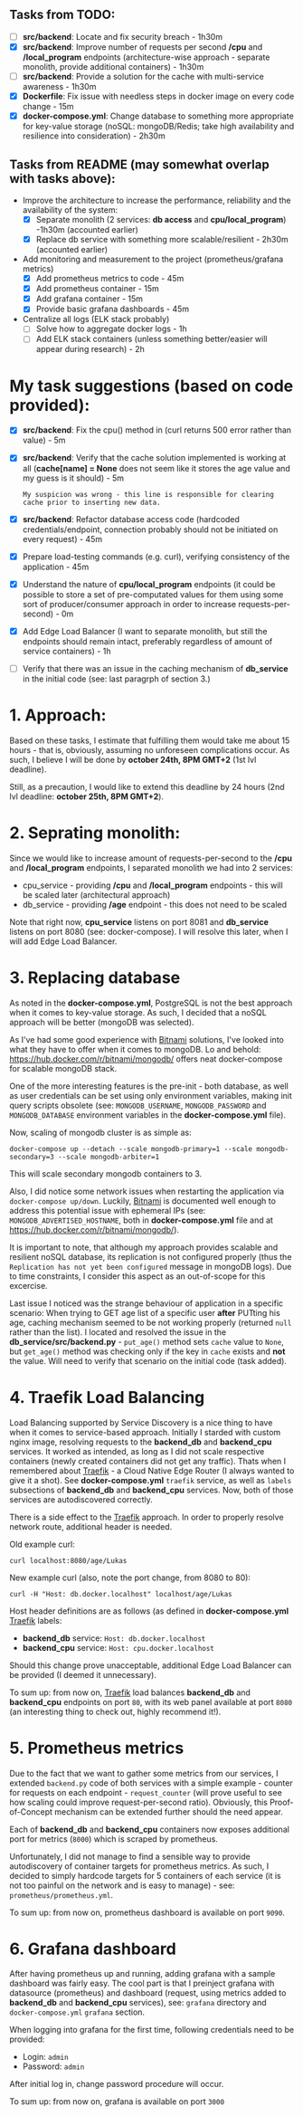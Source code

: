 ## Tasks from TODO:
- [ ] **src/backend**: Locate and fix security breach - 1h30m
- [x] **src/backend**: Improve number of requests per second **/cpu** and **/local_program** endpoints 
      (architecture-wise approach - separate monolith, provide additional containers) - 1h30m
- [ ] **src/backend**: Provide a solution for the cache with multi-service awareness - 1h30m
- [x] **Dockerfile**: Fix issue with needless steps in docker image on every code change - 15m
- [x] **docker-compose.yml**: Change database to something more appropriate for key-value storage 
      (noSQL: mongoDB/Redis; take high availability and resilience into consideration) - 2h30m

## Tasks from README (may somewhat overlap with tasks above):
- Improve the architecture to increase the performance, reliability and the availability of the system:
  - [x] Separate monolith (2 services: **db access** and **cpu/local_program**) -1h30m (accounted earlier)
  - [x] Replace db service with something more scalable/resilient - 2h30m (accounted earlier)
- Add monitoring and measurement to the project (prometheus/grafana metrics)
  - [x] Add prometheus metrics to code - 45m
  - [x] Add prometheus container - 15m
  - [x] Add grafana container - 15m
  - [x] Provide basic grafana dashboards - 45m
- Centralize all logs (ELK stack probably)
  - [ ] Solve how to aggregate docker logs - 1h
  - [ ] Add ELK stack containers (unless something better/easier will appear during research) - 2h

# My task suggestions (based on code provided):
- [x] **src/backend**: Fix the cpu() method in (curl returns 500 error rather than value) - 5m
- [x] **src/backend**: Verify that the cache solution implemented is working at all (**cache[name] = None**
      does not seem like it stores the age value and my guess is it should) - 5m
      
      My suspicion was wrong - this line is responsible for clearing cache prior to inserting new data.
      
- [x] **src/backend**: Refactor database access code (hardcoded credentials/endpoint, connection probably should 
      not be initiated on every request) - 45m
- [x] Prepare load-testing commands (e.g. curl), verifying consistency of the application - 45m
- [x] Understand the nature of **cpu/local_program** endpoints (it could be possible to store a set of pre-computated 
      values for them using some sort of producer/consumer approach in order to increase requests-per-second) - 0m
- [x] Add Edge Load Balancer (I want to separate monolith, but still the endpoints should remain intact, preferably 
      regardless of amount of service containers) - 1h
- [ ] Verify that there was an issue in the caching mechanism of **db_service** in the initial code (see: last paragrph
      of section 3.)
      
# 1. Approach:
Based on these tasks, I estimate that fulfilling them would take me about 15 hours - that is, obviously, assuming no 
unforeseen complications occur. As such, I believe I will be done by **october 24th, 8PM GMT+2** (1st lvl deadline).

Still, as a precaution, I would like to extend this deadline by 24 hours (2nd lvl deadline: **october 25th, 8PM GMT+2**).

# 2. Seprating monolith:
Since we would like to increase amount of requests-per-second to the **/cpu** and **/local_program** endpoints,
I separated monolith we had into 2 services:
- cpu_service - providing **/cpu** and **/local_program** endpoints - this will be scaled later (architectural approach)
- db_service - providing **/age** endpoint - this does not need to be scaled

Note that right now, **cpu_service** listens on port 8081 and **db_service** listens on port 8080 (see: docker-compose).
I will resolve this later, when I will add Edge Load Balancer.

# 3. Replacing database
As noted in the **docker-compose.yml**, PostgreSQL is not the best approach when it comes to key-value storage. As such,
I decided that a noSQL approach will be better (mongoDB was selected).

As I've had some good experience with [Bitnami](https://bitnami.com/) solutions, I've looked into what they have to
offer when it comes to mongoDB. Lo and behold: https://hub.docker.com/r/bitnami/mongodb/ offers neat docker-compose for
scalable mongoDB stack.

One of the more interesting features is the pre-init - both database, as well as user credentials can be set using only
environment variables, making init query scripts obsolete (see: `MONGODB_USERNAME`, `MONGODB_PASSWORD` and 
`MONGODB_DATABASE` environment variables in the **docker-compose.yml** file).

Now, scaling of mongodb cluster is as simple as: 

```docker-compose up --detach --scale mongodb-primary=1 --scale mongodb-secondary=3 --scale mongodb-arbiter=1```

This will scale secondary mongodb containers to 3.

Also, I did notice some network issues when restarting the application via `docker-compose up/down`. Luckily, 
[Bitnami](https://bitnami.com/) is documented well enough to address this potential issue with ephemeral IPs (see: 
`MONGODB_ADVERTISED_HOSTNAME`, both in **docker-compose.yml** file and at https://hub.docker.com/r/bitnami/mongodb/).

It is important to note, that although my approach provides scalable and resilient noSQL database, its replication is
not configured properly (thus the `Replication has not yet been configured` message in mongoDB logs). Due to time
constraints, I consider this aspect as an out-of-scope for this excercise.

Last issue I noticed was the strange behaviour of application in a specific scenario: When trying to GET age list of
a specific user **after** PUTting his age, caching mechanism seemed to be not working properly (returned `null` rather
than the list). I located and resolved the issue in the **db_service/src/backend.py** - `put_age()` method sets `cache`
value to `None`, but `get_age()` method was checking only if the key in `cache` exists and **not** the value. Will need
to verify that scenario on the initial code (task added).

# 4. Traefik Load Balancing
Load Balancing supported by Service Discovery is a nice thing to have when it comes to service-based approach. Initially
I starded with custom nginx image, resolving requests to the **backend_db** and **backend_cpu** services. It worked as
intended, as long as I did not scale respective containers (newly created containers did not get any traffic). Thats
when I remembered about [Traefik](https://traefik.io/) - a Cloud Native Edge Router (I always wanted to give it a shot).
See **docker-compose.yml** `traefik` service, as well as `labels` subsections of **backend_db** and **backend_cpu** 
services. Now, both of those services are autodiscovered correctly.

There is a side effect to the [Traefik](https://traefik.io/) approach. In order to properly resolve network route,
additional header is needed.

Old example curl:

```curl localhost:8080/age/Lukas```

New example curl (also, note the port change, from 8080 to 80):

```curl -H "Host: db.docker.localhost" localhost/age/Lukas```

Host header definitions are as follows (as defined in **docker-compose.yml** [Traefik](https://traefik.io/) labels:
- **backend_db** service: `Host: db.docker.localhost`
- **backend_cpu** service: `Host: cpu.docker.localhost`

Should this change prove unacceptable, additional Edge Load Balancer can be provided (I deemed it unnecessary).

To sum up: from now on, [Traefik](https://traefik.io/) load balances **backend_db** and **backend_cpu** endpoints on
port `80`, with its web panel available at port `8080` (an interesting thing to check out, highly recommend it!).

# 5. Prometheus metrics
Due to the fact that we want to gather some metrics from our services, I extended `backend.py` code of both services
with a simple example - counter for requests on each endpoint - `request_counter` (will prove useful to see how scaling 
could improve request-per-second ratio). Obviously, this Proof-of-Concept mechanism can be extended further should the 
need appear.

Each of **backend_db** and **backend_cpu** containers now exposes additional port for metrics (`8000`) which is scraped
by prometheus.

Unfortunately, I did not manage to find a sensible way to provide autodiscovery of container targets for prometheus
metrics. As such, I decided to simply hardcode targets for 5 containers of each service (it is not too painful on the
network and is easy to manage) - see: `prometheus/prometheus.yml`.

To sum up: from now on, prometheus dashboard is available on port `9090`.

# 6. Grafana dashboard
After having prometheus up and running, adding grafana with a sample dashboard was fairly easy. The cool part is that
I preinject grafana with datasource (prometheus) and dashboard (request, using metrics added to **backend_db** and 
**backend_cpu** services), see: `grafana` directory and `docker-compose.yml` `grafana` section.

When logging into grafana for the first time, following credentials need to be provided:
- Login: `admin`
- Password: `admin`

After initial log in, change password procedure will occur.

To sum up: from now on, grafana is available on port `3000`